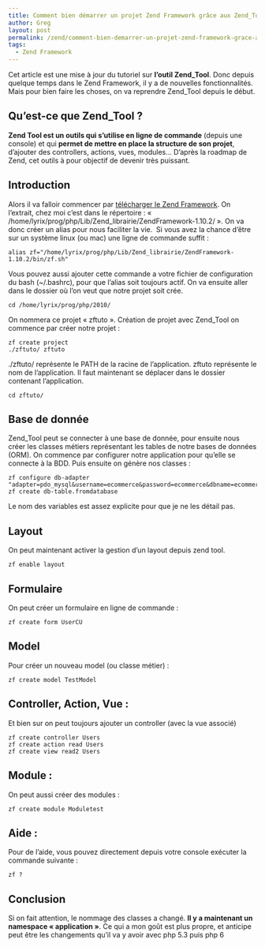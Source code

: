```yaml
---
title: Comment bien démarrer un projet Zend Framework grâce aux Zend_Tool
author: Greg
layout: post
permalink: /zend/comment-bien-demarrer-un-projet-zend-framework-grace-aux-zend_tool.html
tags:
  - Zend Framework
---
```


Cet article est une mise à jour du tutoriel sur **l’outil Zend_Tool**. Donc
depuis quelque temps dans le Zend Framework, il y a de nouvelles
fonctionnalités. Mais pour bien faire les choses, on va reprendre Zend_Tool
depuis le début.

## Qu’est-ce que Zend_Tool ?

**Zend Tool est un outils qui s’utilise en ligne de commande** (depuis une
console) et qui **permet de mettre en place la structure de son projet**,
d’ajouter des controllers, actions, vues, modules… D’après la roadmap de Zend,
cet outils à pour objectif de devenir très puissant.

## Introduction

Alors il va falloir commencer par <a
href="http://framework.zend.com/download/latest" target="_blank">télécharger le
Zend Framework</a>. On l’extrait, chez moi c’est dans le répertoire : «
/home/lyrix/prog/php/Lib/Zend_librairie/ZendFramework-1.10.2/ ». On va donc
créer un alias pour nous faciliter la vie.  Si vous avez la chance d’être sur un
système linux (ou mac) une ligne de commande suffit :

    alias zf="/home/lyrix/prog/php/Lib/Zend_librairie/ZendFramework-1.10.2/bin/zf.sh"

Vous pouvez aussi ajouter cette commande a votre fichier de configuration du
bash (~/.bashrc), pour que l’alias soit toujours actif. On va ensuite aller dans
le dossier où l’on veut que notre projet soit crée.

    cd /home/lyrix/prog/php/2010/

On nommera ce projet « zftuto ». Création de projet avec Zend_Tool on commence
par créer notre projet :

    zf create project
    ./zftuto/ zftuto

./zftuto/ représente le PATH de la racine de l’application.
zftuto représente le nom de l’application.
Il faut maintenant se déplacer dans le dossier contenant l’application.

    cd zftuto/

## Base de donnée

Zend_Tool peut se connecter à une base de donnée, pour ensuite nous créer les
classes métiers représentant les tables de notre bases de données (ORM). On
commence par configurer notre application pour qu’elle se connecte à la BDD.
Puis ensuite on génère nos classes :

    zf configure db-adapter "adapter=pdo_mysql&username=ecommerce&password=ecommerce&dbname=ecommerce"
    zf create db-table.fromdatabase

Le nom des variables est assez explicite pour que je ne les détail pas.

## Layout

On peut maintenant activer la gestion d’un layout depuis zend tool.

    zf enable layout

## Formulaire

On peut créer un formulaire en ligne de commande :

    zf create form UserCU

## Model

Pour créer un nouveau model (ou classe métier) :

    zf create model TestModel

## Controller, Action, Vue :

Et bien sur on peut toujours ajouter un controller (avec la vue associé)

    zf create controller Users
    zf create action read Users
    zf create view read2 Users

## Module :

On peut aussi créer des modules :

    zf create module Moduletest

## Aide :

Pour de l’aide, vous pouvez directement depuis votre console exécuter la
commande suivante :

    zf ?

## Conclusion

Si on fait attention, le nommage des classes a changé. **Il y a maintenant
un namespace « application »**. Ce
qui a mon goût est plus propre, et anticipe peut être les changements
qu’il va y avoir avec php 5.3 puis php 6
